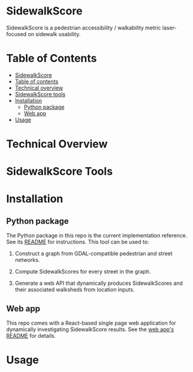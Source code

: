 # SidewalkScore

SidewalkScore is a pedestrian accessibility / walkability metric laser-focused on
sidewalk usability.

# Table of Contents

  * [SidewalkScore](#sidewalkscore)
  * [Table of contents](#table-of-contents)
  * [Technical overview](#technical-overview)
  * [SidewalkScore tools](#sidewalkscore-tools)
  * [Installation](#installation)
    * [Python package](#python-package)
    * [Web app](#web-app)
  * [Usage](#Usage)

# Technical Overview

# SidewalkScore Tools

# Installation

## Python package

The Python package in this repo is the current implementation reference. See its
[README](sidewalkscore) for instructions. This tool can be used to:

1. Construct a graph from GDAL-compatible pedestrian and street networks.

2. Compute SidewalkScores for every street in the graph.

3. Generate a web API that dynamically produces SidewalkScores and their associated
walksheds from location inputs.

## Web app

This repo comes with a React-based single page web application for dynamically
investigating SidewalkScore results. See the [web app's README](webapp) for details.

# Usage
